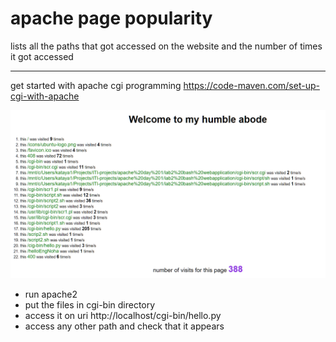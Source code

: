 # apache page popularity 

lists all the paths that got accessed on the website and the number of times it got accessed

---

get started with apache cgi programming https://code-maven.com/set-up-cgi-with-apache


![popularity page](./imghellopy.jpg)

- run apache2
- put the files in cgi-bin directory   
- access it on uri http://localhost/cgi-bin/hello.py
- access any other path and check that it appears  
